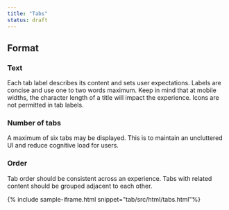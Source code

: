```yaml
---
title: "Tabs"
status: draft
---
```


## Format

### Text
Each tab label describes its content and sets user expectations. Labels are concise and use one to two words maximum. Keep in mind that at mobile widths, the character length of a title will impact the experience. Icons are not permitted in tab labels.

### Number of tabs
A maximum of six tabs may be displayed. This is to maintain an uncluttered UI and reduce cognitive load for users.

### Order
Tab order should be consistent across an experience. Tabs with related content should be grouped adjacent to each other.

{% include sample-iframe.html snippet="tab/src/html/tabs.html"%}
